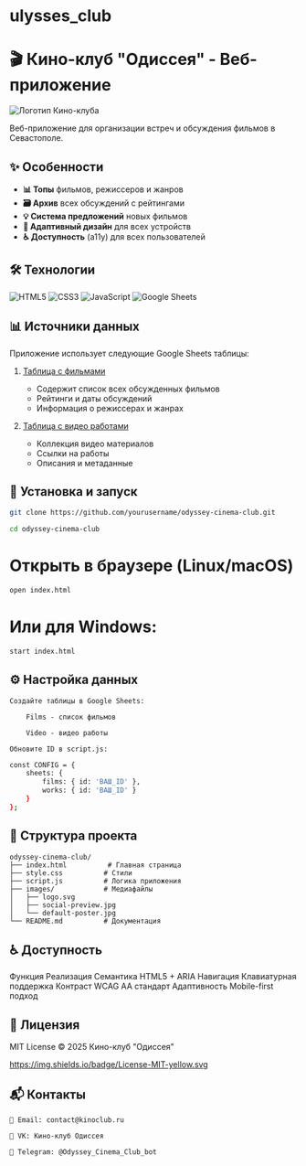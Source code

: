 # ulysses_club
# 🎬 Кино-клуб "Одиссея" - Веб-приложение

![Логотип Кино-клуба](images/logo-group-vk.jpg)

Веб-приложение для организации встреч и обсуждения фильмов в Севастополе.

## ✨ Особенности

- **📊 Топы** фильмов, режиссеров и жанров
- **🗃️ Архив** всех обсуждений с рейтингами
- **💡 Система предложений** новых фильмов
- **📱 Адаптивный дизайн** для всех устройств
- **♿ Доступность** (a11y) для всех пользователей

## 🛠 Технологии

![HTML5](https://img.shields.io/badge/-HTML5-E34F26?logo=html5&logoColor=white)
![CSS3](https://img.shields.io/badge/-CSS3-1572B6?logo=css3&logoColor=white)
![JavaScript](https://img.shields.io/badge/-JavaScript-F7DF1E?logo=javascript&logoColor=black)
![Google Sheets](https://img.shields.io/badge/-Google%20Sheets-34A853?logo=google-sheets&logoColor=white)

## 📊 Источники данных

Приложение использует следующие Google Sheets таблицы:

1. [Таблица с фильмами](https://docs.google.com/spreadsheets/d/1a6EWO5ECaI1OveO4Gy7y9zH5LjFtlm8Alg9iSRP2heE/edit?gid=0#gid=0)
   - Содержит список всех обсужденных фильмов
   - Рейтинги и даты обсуждений
   - Информация о режиссерах и жанрах

2. [Таблица с видео работами](https://docs.google.com/spreadsheets/d/1KYU9mYAS5Wv6a9z-RImNxyP0n0Tpgf7BDRl2sNeSXmM/edit?gid=0#gid=0)
   - Коллекция видео материалов
   - Ссылки на работы
   - Описания и метаданные

## 🚀 Установка и запуск

```bash
git clone https://github.com/yourusername/odyssey-cinema-club.git
```
```bash
cd odyssey-cinema-club
```

# Открыть в браузере (Linux/macOS)
```bash
open index.html
```
# Или для Windows:
```bash
start index.html
```

## ⚙️ Настройка данных

    Создайте таблицы в Google Sheets:

        Films - список фильмов

        Video - видео работы

    Обновите ID в script.js:
```bash
const CONFIG = {
    sheets: {
        films: { id: 'ВАШ_ID' },
        works: { id: 'ВАШ_ID' }
    }
};
```
## 📂 Структура проекта
```
odyssey-cinema-club/
├── index.html          # Главная страница
├── style.css          # Стили
├── script.js          # Логика приложения
├── images/            # Медиафайлы
│   ├── logo.svg
│   ├── social-preview.jpg
│   └── default-poster.jpg
└── README.md          # Документация
```
## ♿ Доступность
Функция	Реализация
Семантика	HTML5 + ARIA
Навигация	Клавиатурная поддержка
Контраст	WCAG AA стандарт
Адаптивность	Mobile-first подход
## 📜 Лицензия

MIT License © 2025 Кино-клуб "Одиссея"

https://img.shields.io/badge/License-MIT-yellow.svg

## 📬 Контакты

    📧 Email: contact@kinoclub.ru

    🔵 VK: Кино-клуб Одиссея

    📱 Telegram: @Odyssey_Cinema_Club_bot
